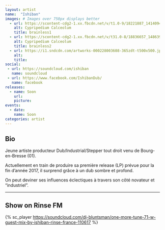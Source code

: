 ```yaml
---
layout: artist
name:  "Ishiban"
images: # Images over 750px displays better
  - url: https://scontent-cdg2-1.xx.fbcdn.net/v/t1.0-9/18221887_1414094981980417_923718092654856780_n.jpg?oh=108e7f047d06a90c4c1c15897ae59918&oe=5A0014C0
    alt: Cypripedium Calceolum
    title: brainless1
  - url: https://scontent-cdg2-1.xx.fbcdn.net/v/t31.0-8/18836657_1486398474732430_5585879448062217794_o.jpg?oh=ee8ac01ad4999120e184db36451722ed&oe=59CF53BC
    alt: Cypripedium Calceolum
    title: brainless2
  - url: https://i1.sndcdn.com/artworks-000228003608-365zdt-t500x500.jpg
    alt:
    title:
social:
 - url: https://soundcloud.com/ishiban
   name: soundcloud
 - url: https://www.facebook.com/IshibanDub/
   name: facebook
releases:
  - name: Soon
    url:
    picture:
events:
  - date:
    name: Soon
categories: artist
---
```


## Bio
Jeune artiste producteur Dub/Industrial/Stepper tout droit venu de Bourg-en-Bresse (01).

Actuellement en train de produire sa première release (LP) prévue pour la fin d’année 2017, il surprend grâce à un dub sombre et profond.

On peut deviner ses influences éclectiques à travers son côté novateur et “industriel”.

***

## Show on Rinse FM

{% sc_player https://soundcloud.com/dj-bluntsman/one-more-tune-71-w-guest-mix-by-ishiban-rinse-france-110617 %}
